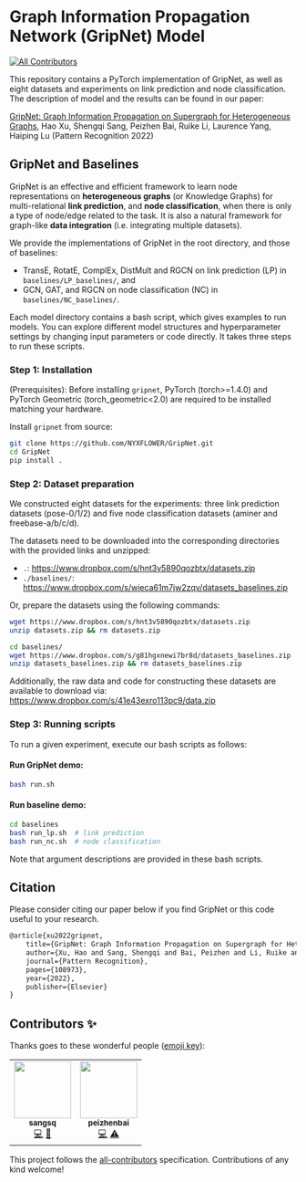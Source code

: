 # Graph Information Propagation Network (GripNet) Model
<!-- ALL-CONTRIBUTORS-BADGE:START - Do not remove or modify this section -->
[![All Contributors](https://img.shields.io/badge/all_contributors-1-orange.svg?style=flat-square)](#contributors-)
<!-- ALL-CONTRIBUTORS-BADGE:END -->

This repository contains a PyTorch implementation of GripNet, as well as eight datasets and experiments on link prediction and node classification. The description of model and the results can be found in our paper:

[GripNet: Graph Information Propagation on Supergraph for Heterogeneous Graphs](https://www.sciencedirect.com/science/article/pii/S0031320322004538), Hao Xu, Shengqi Sang, Peizhen Bai, Ruike Li, Laurence Yang, Haiping Lu (Pattern Recognition 2022)

## GripNet and Baselines

GripNet is an effective and efficient framework to learn node representations on **heterogeneous graphs** (or Knowledge Graphs) for multi-relational **link prediction**, and **node classification**, when there is only a type of node/edge related to the task. It is also a natural framework for graph-like **data integration** (i.e. integrating multiple datasets).

We provide the implementations of GripNet in the root directory, and those of baselines:

- TransE, RotatE, ComplEx, DistMult and RGCN on link prediction (LP) in `baselines/LP_baselines/`, and
- GCN, GAT, and RGCN on node classification (NC) in `baselines/NC_baselines/`.

Each model directory contains a bash script, which gives examples to run models. You can explore different model structures and hyperparameter settings by changing input parameters or code directly. It takes three steps to run these scripts.

### Step 1: Installation

(Prerequisites): Before installing `gripnet`, PyTorch (torch>=1.4.0) and PyTorch Geometric (torch_geometric<2.0) are required to be installed matching your hardware.

Install `gripnet` from source:
```bash
git clone https://github.com/NYXFLOWER/GripNet.git
cd GripNet
pip install .
```

### Step 2: Dataset preparation

We constructed eight datasets for the experiments: three link prediction datasets (pose-0/1/2) and five node classification datasets (aminer and freebase-a/b/c/d).

The datasets need to be downloaded into the corresponding directories with the provided links and unzipped:

- `.`: https://www.dropbox.com/s/hnt3v5890qozbtx/datasets.zip
- `./baselines/`: https://www.dropbox.com/s/wieca61m7jw2zqv/datasets_baselines.zip

Or, prepare the datasets using the following commands:

```bash
wget https://www.dropbox.com/s/hnt3v5890qozbtx/datasets.zip
unzip datasets.zip && rm datasets.zip

cd baselines/
wget https://www.dropbox.com/s/g81hgxnewi7br8d/datasets_baselines.zip
unzip datasets_baselines.zip && rm datasets_baselines.zip
```

Additionally, the raw data and code for constructing these datasets are available to download via: https://www.dropbox.com/s/41e43exro113pc9/data.zip

### Step 3: Running scripts

To run a given experiment, execute our bash scripts as follows:

#### Run GripNet demo:

```bash
bash run.sh
```

#### Run baseline demo:

```bash
cd baselines
bash run_lp.sh	# link prediction
bash run_nc.sh	# node classification
```

Note that argument descriptions are provided in these bash scripts.

## Citation

Please consider citing our paper below if you find GripNet or this code useful to your research.

```latex
@article{xu2022gripnet,
    title={GripNet: Graph Information Propagation on Supergraph for Heterogeneous Graphs},
    author={Xu, Hao and Sang, Shengqi and Bai, Peizhen and Li, Ruike and Yang, Laurence and Lu, Haiping},
    journal={Pattern Recognition},
    pages={108973},
    year={2022},
    publisher={Elsevier}
}
```

## Contributors ✨

Thanks goes to these wonderful people ([emoji key](https://allcontributors.org/docs/en/emoji-key)):

<!-- ALL-CONTRIBUTORS-LIST:START - Do not remove or modify this section -->
<!-- prettier-ignore-start -->
<!-- markdownlint-disable -->
<table>
  <tr>
    <td align="center"><a href="https://github.com/sangsq"><img src="https://avatars.githubusercontent.com/u/16742808?v=4?s=100" width="100px;" alt=""/><br /><sub><b>sangsq</b></sub></a><br /><a href="https://github.com/NYXFLOWER/GripNet/commits?author=sangsq" title="Code">💻</a> <a href="#ideas-sangsq" title="Ideas, Planning, & Feedback">🤔</a></td>
    <td align="center"><a href="http://www.peizhenbai.me"><img src="https://avatars.githubusercontent.com/u/67964033?v=4?s=100" width="100px;" alt=""/><br /><sub><b>peizhenbai</b></sub></a><br /><a href="https://github.com/NYXFLOWER/GripNet/commits?author=pz-white" title="Code">💻</a> <a href="https://github.com/NYXFLOWER/GripNet/commits?author=pz-white" title="Tests">⚠️</a></td>
  </tr>
</table>

<!-- markdownlint-restore -->
<!-- prettier-ignore-end -->

<!-- ALL-CONTRIBUTORS-LIST:END -->

This project follows the [all-contributors](https://github.com/all-contributors/all-contributors) specification. Contributions of any kind welcome!